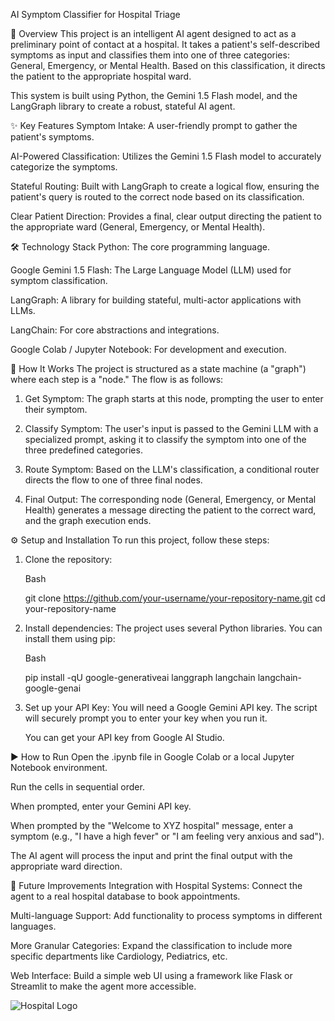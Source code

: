
AI Symptom Classifier for Hospital Triage

📖 Overview
This project is an intelligent AI agent designed to act as a preliminary point of contact at a hospital. It takes a patient's self-described symptoms as input and classifies them into one of three categories: General, Emergency, or Mental Health. Based on this classification, it directs the patient to the appropriate hospital ward.

This system is built using Python, the Gemini 1.5 Flash model, and the LangGraph library to create a robust, stateful AI agent.

✨ Key Features
Symptom Intake: A user-friendly prompt to gather the patient's symptoms.

AI-Powered Classification: Utilizes the Gemini 1.5 Flash model to accurately categorize the symptoms.

Stateful Routing: Built with LangGraph to create a logical flow, ensuring the patient's query is routed to the correct node based on its classification.

Clear Patient Direction: Provides a final, clear output directing the patient to the appropriate ward (General, Emergency, or Mental Health).

🛠️ Technology Stack
Python: The core programming language.

Google Gemini 1.5 Flash: The Large Language Model (LLM) used for symptom classification.

LangGraph: A library for building stateful, multi-actor applications with LLMs.

LangChain: For core abstractions and integrations.

Google Colab / Jupyter Notebook: For development and execution.

🚀 How It Works
The project is structured as a state machine (a "graph") where each step is a "node." The flow is as follows:

1. Get Symptom: The graph starts at this node, prompting the user to enter their symptom.

2. Classify Symptom: The user's input is passed to the Gemini LLM with a specialized prompt, asking it to classify the symptom into one of the three predefined categories.

3. Route Symptom: Based on the LLM's classification, a conditional router directs the flow to one of three final nodes.

4. Final Output: The corresponding node (General, Emergency, or Mental Health) generates a message directing the patient to the correct ward, and the graph execution ends.



⚙️ Setup and Installation
 To run this project, follow these steps:

1. Clone the repository:

    Bash

    git clone https://github.com/your-username/your-repository-name.git
    cd your-repository-name

2. Install dependencies:
   The project uses several Python libraries. You can install them using pip:

    Bash

    pip install -qU google-generativeai langgraph langchain langchain-google-genai

3. Set up your API Key:
    You will need a Google Gemini API key. The script will securely prompt you to enter your key when you run it.

    You can get your API key from Google AI Studio.



▶️ How to Run
Open the .ipynb file in Google Colab or a local Jupyter Notebook environment.

Run the cells in sequential order.

When prompted, enter your Gemini API key.

When prompted by the "Welcome to XYZ hospital" message, enter a symptom (e.g., "I have a high fever" or "I am feeling very anxious and sad").

The AI agent will process the input and print the final output with the appropriate ward direction.

📝 Future Improvements
Integration with Hospital Systems: Connect the agent to a real hospital database to book appointments.

Multi-language Support: Add functionality to process symptoms in different languages.

More Granular Categories: Expand the classification to include more specific departments like Cardiology, Pediatrics, etc.

Web Interface: Build a simple web UI using a framework like Flask or Streamlit to make the agent more accessible.

![Hospital Logo](images/hospital.png)
